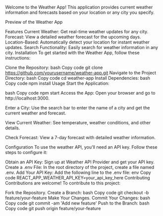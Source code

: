 Welcome to the Weather App! This application provides current weather information and forecasts based on your location or any city you specify.


Preview of the Weather App

Features
Current Weather: Get real-time weather updates for any city.
Forecast: View a detailed weather forecast for the upcoming days.
Location-Based: Automatically detect your location for instant weather updates.
Search Functionality: Easily search for weather information in any city.
Installation
To get started with the Weather App, follow these instructions:

Clone the Repository:
bash
Copy code
git clone https://github.com/yourusername/weather-app.git
Navigate to the Project Directory:
bash
Copy code
cd weather-app
Install Dependencies:
bash
Copy code
npm install
Usage
Start the Application:

bash
Copy code
npm start
Access the App: Open your browser and go to http://localhost:3000.

Enter a City: Use the search bar to enter the name of a city and get the current weather and forecast.

View Current Weather: See temperature, weather conditions, and other details.

Check Forecast: View a 7-day forecast with detailed weather information.

Configuration
To use the weather API, you'll need an API key. Follow these steps to configure it:

Obtain an API Key: Sign up at Weather API Provider and get your API key.
Create a .env File: In the root directory of the project, create a file named .env.
Add Your API Key: Add the following line to the .env file:
env
Copy code
REACT_APP_WEATHER_API_KEY=your_api_key_here
Contributing
Contributions are welcome! To contribute to this project:

Fork the Repository.
Create a Branch:
bash
Copy code
git checkout -b feature/your-feature
Make Your Changes.
Commit Your Changes:
bash
Copy code
git commit -am 'Add new feature'
Push to the Branch:
bash
Copy code
git push origin feature/your-feature
